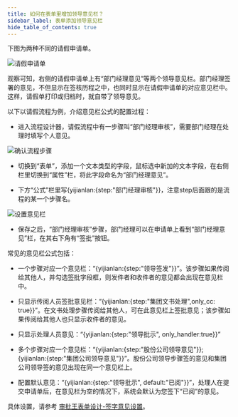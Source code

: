 ```yaml
---
title: 如何在表单里增加领导意见栏？
sidebar_label: 表单添加领导意见栏
hide_table_of_contents: true
--- 
```


下图为两种不同的请假申请单。

![请假申请单](/assets/workflow/leave_comment.png)

观察可知，右侧的请假申请单上有“部门经理意见”等两个领导意见栏。部门经理签署的意见，不但显示在签核历程之中，也同时显示在请假申请单的对应意见栏中。这样，请假单打印或归档时，就自带了领导意见。

以下以请假流程为例，介绍意见栏公式的配置过程：

- 进入流程设计器，请假流程中有一步骤叫“部门经理审核”，需要部门经理在处理时填写个人意见。

![确认流程步骤](/assets/workflow/leave_comment_form.png)

- 切换到“表单”，添加一个文本类型的字段，鼠标选中新加的文本字段，在右侧栏里切换到“属性”栏，将此字段命名为“部门经理意见”。

- 下方“公式”栏里写{yijianlan:{step:"部门经理审核"}}，注意step后面跟的是流程的某一个步骤名。

![设置意见栏](/assets/workflow/leave_comment_flow.png)

- 保存之后，“部门经理审核”步骤，部门经理可以在申请单上看到“部门经理意见”栏，在其右下角有“签批”按钮。
 
常见的意见栏公式包括：

- 一个步骤对应一个意见栏：“{yijianlan:{step:"领导签发"}}”。该步骤如果传阅给其他人，并勾选签批字段框，则发件者和收件者的意见都会出现在意见栏中。

- 只显示传阅人员签批意见栏：“{yijianlan:{step:"集团文书处理",only_cc: true}}”。在文书处理步骤传阅给其他人，可在此意见栏上签批意见；该步骤如果传阅给其他人也只显示收件者的意见。

- 只显示处理人员意见：“{yijianlan:{step:"领导批示", only_handler:true}}”

- 多个步骤对应一个意见栏：“{yijianlan:{step:"股份公司领导意见"}};{yijianlan:{step:"集团公司领导意见"}}”。股份公司领导步骤签的意见和集团公司领导签的意见出现在同一个意见栏上。

- 配置默认意见：“{yijianlan:{step:"领导批示", default:"已阅"}}”，处理人在提交申请单后，在意见栏为空的情况下，系统会默认为您签下“已阅”的意见。

具体设置，请参考 [审批王表单设计-签字意见设置](/workflow/help/admin_form/#%E7%AD%BE%E5%AD%97%E6%84%8F%E8%A7%81%E8%AE%BE%E7%BD%AE)。
